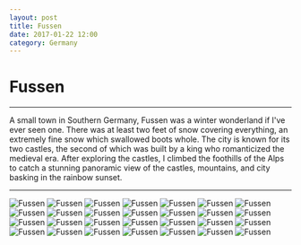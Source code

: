 ```yaml
---
layout: post
title: Fussen
date: 2017-01-22 12:00
category: Germany
---
```


# Fussen

---

A small town in Southern Germany, Fussen was a winter wonderland if I've ever seen one. There was at least two feet of snow covering everything, an extremely fine snow which swallowed boots whole.
The city is known for its two castles, the second of which was built by a king who romanticized the medieval era.
After exploring the castles, I climbed the foothills of the Alps to catch a stunning panoramic view of the castles, mountains, and city basking in the rainbow sunset.

---

![Fussen](/blog/images/Germany/Fussen/Fussen-1.JPG)
![Fussen](/blog/images/Germany/Fussen/Fussen-2.JPG)
![Fussen](/blog/images/Germany/Fussen/Fussen-3.JPG)
![Fussen](/blog/images/Germany/Fussen/Fussen-4.JPG)
![Fussen](/blog/images/Germany/Fussen/Fussen-5.JPG)
![Fussen](/blog/images/Germany/Fussen/Fussen-6.JPG)
![Fussen](/blog/images/Germany/Fussen/Fussen-7.JPG)
![Fussen](/blog/images/Germany/Fussen/Fussen-8.JPG)
![Fussen](/blog/images/Germany/Fussen/Fussen-9.JPG)
![Fussen](/blog/images/Germany/Fussen/Fussen-10.JPG)
![Fussen](/blog/images/Germany/Fussen/Fussen-11.JPG)
![Fussen](/blog/images/Germany/Fussen/Fussen-12.JPG)
![Fussen](/blog/images/Germany/Fussen/Fussen-13.JPG)
![Fussen](/blog/images/Germany/Fussen/Fussen-14.JPG)
![Fussen](/blog/images/Germany/Fussen/Fussen-15.JPG)
![Fussen](/blog/images/Germany/Fussen/Fussen-16.JPG)
![Fussen](/blog/images/Germany/Fussen/Fussen-17.JPG)
![Fussen](/blog/images/Germany/Fussen/Fussen-18.JPG)
![Fussen](/blog/images/Germany/Fussen/Fussen-19.JPG)
![Fussen](/blog/images/Germany/Fussen/Fussen-20.JPG)
![Fussen](/blog/images/Germany/Fussen/Fussen-21.JPG)
![Fussen](/blog/images/Germany/Fussen/Fussen-22.JPG)
![Fussen](/blog/images/Germany/Fussen/Fussen-23.JPG)
![Fussen](/blog/images/Germany/Fussen/Fussen-24.JPG)
![Fussen](/blog/images/Germany/Fussen/Fussen-25.JPG)
![Fussen](/blog/images/Germany/Fussen/Fussen-26.JPG)
![Fussen](/blog/images/Germany/Fussen/Fussen-27.JPG)
![Fussen](/blog/images/Germany/Fussen/Fussen-28.JPG)